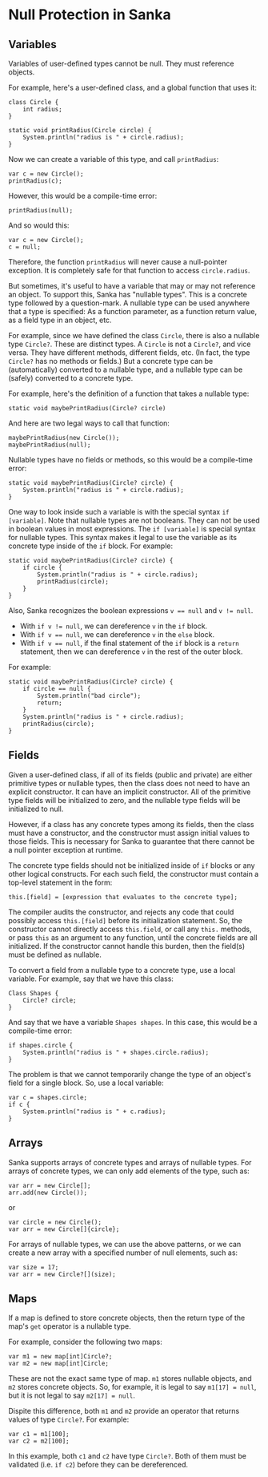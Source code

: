 # Null Protection in Sanka

## Variables

Variables of user-defined types cannot be null. They must reference objects.

For example, here's a user-defined class, and a global function that uses it:
~~~
class Circle {
    int radius;
}

static void printRadius(Circle circle) {
    System.println("radius is " + circle.radius);
}
~~~
Now we can create a variable of this type, and call `printRadius`:
~~~
var c = new Circle();
printRadius(c);
~~~
However, this would be a compile-time error:
~~~
printRadius(null);
~~~
And so would this:
~~~
var c = new Circle();
c = null;
~~~
Therefore, the function `printRadius` will never cause a null-pointer
exception. It is completely safe for that function to access
`circle.radius`.

But sometimes, it's useful to have a variable that may or may not
reference an object. To support this, Sanka has "nullable types". This
is a concrete type followed by a question-mark. A nullable type can be
used anywhere that a type is specified: As a function parameter, as a
function return value, as a field type in an object, etc.

For example, since we have defined the class `Circle`, there is also a
nullable type `Circle?`. These are distinct types. A `Circle` is not a
`Circle?`, and vice versa. They have different methods, different
fields, etc. (In fact, the type `Circle?` has no methods or fields.)
But a concrete type can be (automatically) converted to a nullable
type, and a nullable type can be (safely) converted to a concrete
type.

For example, here's the definition of a function that takes a nullable
type:
~~~
static void maybePrintRadius(Circle? circle)
~~~
And here are two legal ways to call that function:
~~~
maybePrintRadius(new Circle());
maybePrintRadius(null);
~~~

Nullable types have no fields or methods, so this would be a
compile-time error:
~~~
static void maybePrintRadius(Circle? circle) {
    System.println("radius is " + circle.radius);
}
~~~
One way to look inside such a variable is with the special syntax `if
[variable]`. Note that nullable types are not booleans. They can
not be used in boolean values in most expressions. The `if
[variable]` is special syntax for nullable types. This syntax makes it legal
to use the variable as its concrete type inside of the `if` block. For example:
~~~
static void maybePrintRadius(Circle? circle) {
    if circle {
        System.println("radius is " + circle.radius);
        printRadius(circle);
    }
}
~~~
Also, Sanka recognizes the boolean expressions `v == null` and `v !=
null`.

* With `if v != null`, we can dereference `v` in the `if` block.
* With `if v == null`, we can dereference `v` in the `else` block.
* With `if v == null`, if the final statement of the `if` block is a
  `return` statement, then we can dereference `v` in the rest of the
  outer block.

For example:
~~~
static void maybePrintRadius(Circle? circle) {
    if circle == null {
        System.println("bad circle");
        return;
    }
    System.println("radius is " + circle.radius);
    printRadius(circle);
}
~~~

## Fields

Given a user-defined class, if all of its fields (public and private)
are either primitive types or nullable types, then the class does not
need to have an explicit constructor. It can have an implicit
constructor. All of the primitive type fields will be initialized to
zero, and the nullable type fields will be initialized to null.

However, if a class has any concrete types among its fields, then the
class must have a constructor, and the constructor must assign initial
values to those fields. This is necessary for Sanka to guarantee that
there cannot be a null pointer exception at runtime.

The concrete type fields should not be initialized inside of `if`
blocks or any other logical constructs. For each such field, the
constructor must contain a top-level statement in the form:
~~~
this.[field] = [expression that evaluates to the concrete type];
~~~
The compiler audits the constructor, and rejects any code that
could possibly access `this.[field]` before its initialization
statement. So, the constructor cannot directly access `this.field`, or
call any `this.` methods, or pass `this` as an argument to any
function, until the concrete fields are all initialized. If the
constructor cannot handle this burden, then the field(s) must be
defined as nullable.

To convert a field from a nullable type to a concrete type, use a
local variable. For example, say that we have this class:
~~~
Class Shapes {
    Circle? circle;
}
~~~
And say that we have a variable `Shapes shapes`. In this case,
this would be a compile-time error:
~~~
if shapes.circle {
    System.println("radius is " + shapes.circle.radius);
}
~~~
The problem is that we cannot temporarily change the type of an
object's field for a single block. So, use a local variable:
~~~
var c = shapes.circle;
if c {
    System.println("radius is " + c.radius);
}
~~~

## Arrays

Sanka supports arrays of concrete types and arrays of nullable
types. For arrays of concrete types, we can only add elements of the
type, such as:
~~~
var arr = new Circle[];
arr.add(new Circle());
~~~
or
~~~
var circle = new Circle();
var arr = new Circle[]{circle};
~~~

For arrays of nullable types, we can use the above patterns, or we can
create a new array with a specified number of null elements, such as:
~~~
var size = 17;
var arr = new Circle?[](size);
~~~

## Maps

If a map is defined to store concrete objects, then the return type of
the map's `get` operator is a nullable type.

For example, consider the following two maps:
~~~
var m1 = new map[int]Circle?;
var m2 = new map[int]Circle;
~~~
These are not the exact same type of map. `m1` stores nullable
objects, and `m2` stores concrete objects. So, for example, it is
legal to say `m1[17] = null`, but it is not legal to say `m2[17] =
null`.

Dispite this difference, both `m1` and `m2` provide an operator that
returns values of type `Circle?`. For example:
~~~
var c1 = m1[100];
var c2 = m2[100];
~~~
In this example, both `c1` and `c2` have type `Circle?`. Both of them
must be validated (i.e. `if c2`) before they can be dereferenced.
